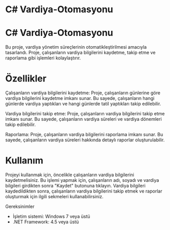 # C# Vardiya-Otomasyonu

# C# Vardiya-Otomasyonu

Bu proje, vardiya yönetim süreçlerinin otomatikleştirilmesi amacıyla tasarlandı. Proje, çalışanların vardiya bilgilerini kaydetme, takip etme ve raporlama gibi işlemleri kolaylaştırır.

# Özellikler
Çalışanların vardiya bilgilerini kaydetme: Proje, çalışanların günlerine göre vardiya bilgilerini kaydetme imkanı sunar. Bu sayede, çalışanların hangi günlerde vardiya yaptıkları ve hangi günlerde tatil yaptıkları takip edilebilir.

Vardiya bilgilerini takip etme: Proje, çalışanların vardiya bilgilerini takip etme imkanı sunar. Bu sayede, çalışanların vardiya süreleri ve vardiya dönemleri takip edilebilir.

Raporlama: Proje, çalışanların vardiya bilgilerini raporlama imkanı sunar. Bu sayede, çalışanların vardiya süreleri hakkında detaylı raporlar oluşturulabilir.

# Kullanım
Projeyi kullanmak için, öncelikle çalışanların vardiya bilgilerini kaydetmelisiniz. Bu işlemi yapmak için, çalışanların adı, soyadı ve vardiya bilgileri girdikten sonra "Kaydet" butonuna tıklayın. Vardiya bilgileri kaydedildikten sonra, çalışanların vardiya bilgilerini takip etmek ve raporlar oluşturmak için ilgili sekmeleri kullanabilirsiniz.

Gereksinimler

- İşletim sistemi: Windows 7 veya üstü
- .NET Framework: 4.5 veya üstü
